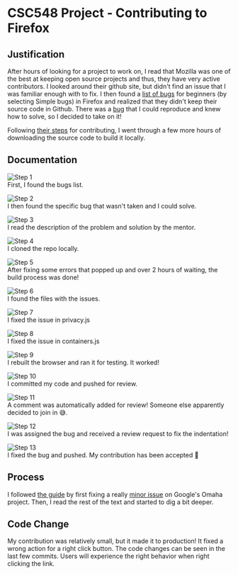 # CSC548 Project - Contributing to Firefox

## Justification

After hours of looking for a project to work on, I read that Mozilla was one of the best at keeping open source projects and thus, they have very active contributors. I looked around their github site, but didn't find an issue that I was familiar enough with to fix. I then found a [list of bugs](https://www.joshmatthews.net/bugsahoy/?simple=1) for beginners (by selecting Simple bugs) in Firefox and realized that they didn't keep their source code in Github. There was a [bug](https://bugzilla.mozilla.org/show_bug.cgi?id=1417527) that I could reproduce and knew how to solve, so I decided to take on it!

Following [their steps](https://developer.mozilla.org/en-US/docs/Mozilla/Developer_guide/Introduction) for contributing, I went through a few more hours of downloading the source code to build it locally.

## Documentation

![Step 1](images/1.png)  
First, I found the bugs list.

![Step 2](images/2.png)  
I then found the specific bug that wasn't taken and I could solve.

![Step 3](images/3.png)  
I read the description of the problem and solution by the mentor.

![Step 4](images/4.png)  
I cloned the repo locally.

![Step 5](images/5.png)  
After fixing some errors that popped up and over 2 hours of waiting, the build process was done!

![Step 6](images/6.png)  
I found the files with the issues.

![Step 7](images/7.png)  
I fixed the issue in privacy.js

![Step 8](images/8.png)  
I fixed the issue in containers.js

![Step 9](images/9.png)  
I rebuilt the browser and ran it for testing. It worked!

![Step 10](images/10.png)  
I committed my code and pushed for review.

![Step 11](images/11.png)  
A comment was automatically added for review! Someone else apparently decided to join in :sweat_smile:.

![Step 12](images/12.png)  
I was assigned the bug and received a review request to fix the indentation!

![Step 13](images/13.png)  
I fixed the bug and pushed. My contribution has been accepted :muscle:

## Process

I followed [the guide](https://github.com/collections/choosing-projects) by first fixing a really [minor issue](https://github.com/google/omaha/pull/124) on Google's Omaha project. Then, I read the rest of the text and started to dig a bit deeper.

## Code Change

My contribution was relatively small, but it made it to production! It fixed a wrong action for a right click button. The code changes can be seen in the last few commits. Users will experience the right behavior when right clicking the link.
